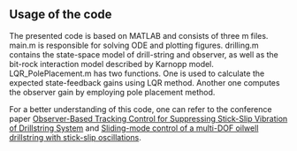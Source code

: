 ## Usage of the code

The presented code is based on MATLAB and consists of three m files. main.m is responsible for solving ODE and plotting figures. drilling.m contains the state-space model of drill-string and observer, as well as the bit-rock interaction model described by Karnopp model. LQR_PolePlacement.m has two functions. One is used to calculate the expected state-feedback gains using LQR method. Another one computes the observer gain by employing pole placement method.

For a better understanding of this code, one can refer to the conference paper <a href="https://ieeexplore.ieee.org/abstract/document/8483801">Observer-Based Tracking Control for Suppressing Stick-Slip Vibration of Drillstring System</a> and <a href="https://ieeexplore.ieee.org/document/4282198">Sliding-mode control of a multi-DOF oilwell drillstring with stick-slip oscillations</a>.

